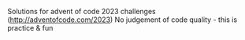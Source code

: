 Solutions for advent of code 2023 challenges (http://adventofcode.com/2023)
No judgement of code quality - this is practice & fun 
